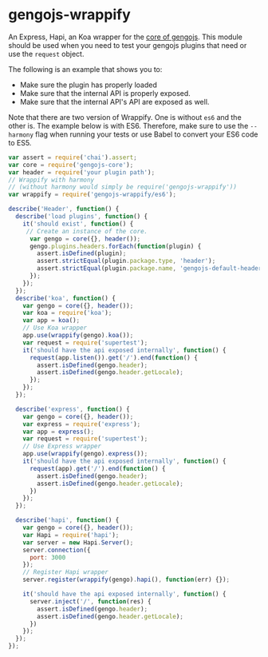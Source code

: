 # gengojs-wrappify
An Express, Hapi, an Koa wrapper for the [core of gengojs](https://github.com/iwatakeshi/gengojs-core). This module should be used when you need to test your gengojs plugins that need or use the `request` object.


The following is an example that shows you to:

* Make sure the plugin has properly loaded
* Make sure that the internal API is properly exposed.
* Make sure that the internal API's API are exposed as well.

Note that there are two version of Wrappify. One is without `es6` and the other is.
The example below is with ES6. Therefore, make sure to use the `--harmony` flag
when running your tests or use Babel to convert your ES6 code to ES5.

```js
var assert = require('chai').assert;
var core = require('gengojs-core');
var header = require('your plugin path');
// Wrappify with harmony
// (without harmony would simply be require('gengojs-wrappify'))
var wrappify = require('gengojs-wrappify/es6');

describe('Header', function() {
  describe('load plugins', function() {
    it('should exist', function() {
     // Create an instance of the core.
      var gengo = core({}, header());
      gengo.plugins.headers.forEach(function(plugin) {
        assert.isDefined(plugin);
        assert.strictEqual(plugin.package.type, 'header');
        assert.strictEqual(plugin.package.name, 'gengojs-default-header');
      });
    });
  });
  describe('koa', function() {
    var gengo = core({}, header());
    var koa = require('koa');
    var app = koa();
    // Use Koa wrapper
    app.use(wrappify(gengo).koa());
    var request = require('supertest');
    it('should have the api exposed internally', function() {
      request(app.listen()).get('/').end(function() {
        assert.isDefined(gengo.header);
        assert.isDefined(gengo.header.getLocale);
      });
    });
  });

  describe('express', function() {
    var gengo = core({}, header());
    var express = require('express');
    var app = express();
    var request = require('supertest');
    // Use Express wrapper
    app.use(wrappify(gengo).express());
    it('should have the api exposed internally', function() {
      request(app).get('/').end(function() {
        assert.isDefined(gengo.header);
        assert.isDefined(gengo.header.getLocale);
      })
    });
  });

  describe('hapi', function() {
    var gengo = core({}, header());
    var Hapi = require('hapi');
    var server = new Hapi.Server();
    server.connection({
      port: 3000
    });
    // Register Hapi wrapper
    server.register(wrappify(gengo).hapi(), function(err) {});

    it('should have the api exposed internally', function() {
      server.inject('/', function(res) {
        assert.isDefined(gengo.header);
        assert.isDefined(gengo.header.getLocale);
      })
    });
  });
});
```
